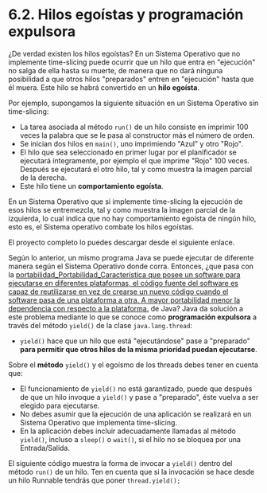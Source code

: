 # 6.2. Hilos egoístas y programación expulsora

¿De verdad existen los hilos egoístas? En un Sistema Operativo que no implemente time-slicing puede ocurrir que un hilo que entra en "ejecución" no salga de ella hasta su muerte, de manera que no dará ninguna posibilidad a que otros hilos "preparados" entren en "ejecución" hasta que él muera. Este hilo se habrá convertido en un **hilo egoísta**.

Por ejemplo, supongamos la siguiente situación en un Sistema Operativo sin time-slicing:

* La tarea asociada al método `run()` de un hilo consiste en imprimir 100 veces la palabra que se le pasa al constructor más el número de orden.
* Se inician dos hilos en `main()`, uno imprimiendo "Azul" y otro "Rojo".
* El hilo que sea seleccionado en primer lugar por el planificador se ejecutará íntegramente, por ejemplo el que imprime "Rojo" 100 veces. Después se ejecutará el otro hilo, tal y como muestra la imagen parcial de la derecha.
* Este hilo tiene un **comportamiento egoísta**.

En un Sistema Operativo que si implemente time-slicing la ejecución de esos hilos se entremezcla, tal y como muestra la imagen parcial de la izquierda, lo cual indica que no hay comportamiento egoísta de ningún hilo, esto es, el Sistema operativo combate los hilos egoístas.

El proyecto completo lo puedes descargar desde el siguiente enlace.

Según lo anterior, un mismo programa Java se puede ejecutar de diferente manera según el Sistema Operativo donde corra. Entonces, ¿que pasa con la [portabilidad_Portabilidad_Característica que posee un software para ejecutarse en diferentes plataformas, el código fuente del software es capaz de reutilizarse en vez de crearse un nuevo código cuando el software pasa de una plataforma a otra. A mayor portabilidad menor la dependencia con respecto a la plataforma.]() de Java? Java da solución a este problema mediante lo que se conoce como **programación expulsora** a través del método `yield()` de la clase `java.lang.thread`:

* `yield()` hace que un hilo que está "ejecutándose" pase a "preparado" **para permitir que otros hilos de la misma prioridad puedan ejecutarse**.

Sobre el **método** `yield()` y el egoísmo de los threads debes tener en cuenta que:

* El funcionamiento de `yield()` no está garantizado, puede que después de que un hilo invoque a `yield()` y pase a "preparado", éste vuelva a ser elegido para ejecutarse.
* No debes asumir que la ejecución de una aplicación se realizará en un Sistema Operativo que implementa time-slicing.
* En la aplicación debes incluir adecuadamente llamadas al método `yield()`, incluso a `sleep()` o `wait()`, si el hilo no se bloquea por una Entrada/Salida.

El siguiente código muestra la forma de invocar a `yield()` dentro del método `run()` de un hilo. Ten en cuenta que si la invocación se hace desde un hilo Runnable tendrás que poner `thread.yield();`

